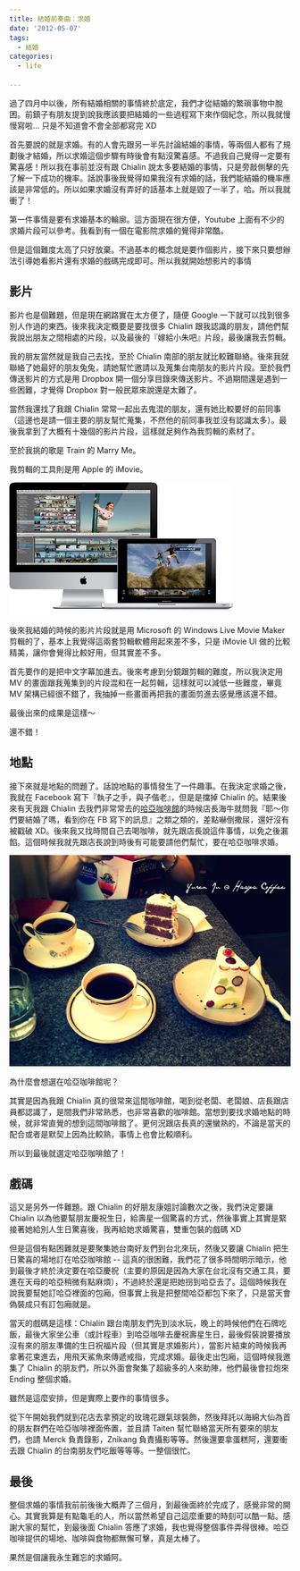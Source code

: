 ```yaml
---
title: 結婚前奏曲：求婚
date: '2012-05-07'
tags:
  - 結婚
categories:
  - life

---
```

過了四月中以後，所有結婚相關的事情終於底定，我們才從結婚的繁瑣事物中脫困。前鎮子有朋友提到說我應該要把結婚的一些過程寫下來作個紀念，所以我就慢慢寫啦... 只是不知道會不會全部都寫完 XD  
  
首先要說的就是求婚。有的人會先跟另一半先討論結婚的事情，等兩個人都有了規劃後才結婚，所以求婚這個步驟有時後會有點沒驚喜感。不過我自己覺得一定要有驚喜感！所以我在事前並沒有跟 Chialin 說太多要結婚的事情，只是旁敲側擊的先了解一下成功的機率。話說事後我覺得如果我沒有求婚的話，我們能結婚的機率應該是非常低的。所以如果求婚沒有弄好的話基本上就是毀了一半了，哈。所以我就衝了！  
  
第一件事情是要有求婚基本的輪廓。這方面現在很方便，Youtube 上面有不少的求婚片段可以參考。我看到有一個在電影院求婚的覺得非常酷。  
  
  
  
但是這個難度太高了只好放棄。不過基本的概念就是要作個影片，接下來只要想辦法引導她看影片還有求婚的戲碼完成即可。所以我就開始想影片的事情  

影片
--

影片也是個難題，但是現在網路實在太方便了，隨便 Google 一下就可以找到很多別人作過的東西。後來我決定概要是要找很多 Chialin 跟我認識的朋友，請他們幫我說出朋友之間相處的片段，以及最後的『嫁給小朱吧』片段，最後讓我去剪輯。

  

我的朋友當然就是我自己去找，至於 Chialin 南部的朋友就比較難聯絡。後來我就聯絡了她最好的朋友兔兔，請她幫忙邀請以及蒐集台南朋友的影片片段。至於我們傳送影片的方式是用 Dropbox 開一個分享目錄來傳送影片。不過期間還是遇到一些困難，才覺得 Dropbox 對一般民眾來說還是太難了。

  

當然我還找了我跟 Chialin 常常一起出去鬼混的朋友，還有她比較要好的前同事（這邊也是請一個主要的朋友幫忙蒐集，不然他的前同事我並沒有認識太多）。最後我拿到了大概有十幾個的影片片段，這樣就足夠作為我剪輯的素材了。  
  
至於我挑的歌是 Train 的 Marry Me。

  

  
  
我剪輯的工具則是用 Apple 的 iMovie。  
  

[![](images/0.jpg)](http://1.bp.blogspot.com/-g9WIk9PL_Hg/T6fFDPwC79I/AAAAAAAAPac/WuD1_IZEE9Y/s1600/whatis_home_hero_20100727.jpg)

  
  
後來我結婚的時候的影片片段就是用 Microsoft 的 Windows Live Movie Maker 剪輯的了，基本上我覺得這兩套剪輯軟體用起來差不多，只是 iMovie UI 做的比較精美，讓你會覺得比較好用，但其實差不多。  
  
  
首先要作的是把中文字幕加進去。後來考慮到分鏡跟剪輯的難度，所以我決定用 MV 的畫面跟我蒐集到的片段混和在一起剪輯，這樣就可以減低一些難度，畢竟 MV 架構已經很不錯了，我抽掉一些畫面再把我的畫面剪進去感覺應該還不錯。  

  

最後出來的成果是這樣～

  

  

還不錯！  
  

地點
--

接下來就是地點的問題了。話說地點的事情發生了一件趣事。在我決定求婚之後，我就在 Facebook 寫下『執子之手，與子偕老』，但是是擋掉 Chialin 的。結果後來有天我跟 Chialin 去我們非常常去的[哈亞咖啡館](http://www.haaya.com.tw/)的時候店長海牛就問我『耶～你們要結婚了嗎，看到你在 FB 寫下的訊息』之類之類的，差點嚇倒撒尿，還好沒有被戳破 XD。後來我又找時間自己去喝咖啡，就先跟店長說這件事情，以免之後漏餡。這個時候我就先跟店長說到時後有可能要請他們幫忙，要在哈亞咖啡求婚。  
  

[![](images/1.jpg)](http://2.bp.blogspot.com/-Fa9BNfTiyA8/T6fL521bTgI/AAAAAAAAPao/oBL78_EzVZk/s1600/383809_10150346048651631_700771630_8589410_159039038_n.jpg)

  
  
為什麼會想選在哈亞咖啡館呢？  
  
其實是因為我跟 Chialin 真的很常來這間咖啡館，喝到從老闆、老闆娘、店長跟店員都認識了，是間我們非常熟悉，也非常喜歡的咖啡館。當想到要找求婚地點的時候，就非常直覺的想到這間咖啡館了。更何況跟店長真的還蠻熟的，不論是當天的配合或者是默契上因為比較熟，事情上也會比較順利。  
  
所以到最後就選定哈亞咖啡館了！  
  

戲碼
--

這又是另外一件難題。跟 Chialin 的好朋友康姐討論數次之後，我們決定要讓 Chialin 以為他要幫朋友慶祝生日，給壽星一個驚喜的方式，然後事實上其實是緊接著她給別人生日驚喜後，我再給她求婚驚喜，雙重包裝的戲碼 XD  
  
但是這個有點困難就是要聚集她台南好友們到台北來玩，然後又要讓 Chialin 把生日驚喜的場地訂在哈亞咖啡館 -- 這真的很困難，我們花了很多時間明示暗示，他到最後才終於決定要在哈亞慶祝（主要的原因是因為大家在台北沒有交通工具，要進在天母的哈亞稍微有點麻煩），不過終於還是把她拐到哈亞去了。這個時候我在說我要幫她訂哈亞裡面的包廂，但事實上我是把整間哈亞都包下來了，只是當天會偽裝成只有訂包廂就是。  
  
當天的戲碼是這樣：Chialin 跟台南朋友們先到淡水玩，晚上的時候他們在石牌吃飯，最後大家坐公車（或計程車）到哈亞咖啡去慶祝壽星生日，最後假裝說要播放沒有來的朋友準備的生日祝福片段（但其實是求婚影片），當影片結束的時候我再拿著花束進去，用飛天鯊魚來傳遞戒指，完成求婚。最後走出包廂，這個時候我邀集了 Chialin 的朋友們，所以外面會聚集了超級多的人來助陣，他們最後會拉炮來 Ending 整個求婚。  
  
雖然是這麼安排，但是實際上要作的事情很多。  
  
從下午開始我們就到花店去拿預定的玫瑰花跟氣球裝飾，然後拜託以海綿大仙為首的朋友群們在哈亞咖啡裡面佈置，並且請 Taiten 幫忙聯絡當天所有要來的朋友們，也請 Merck 負責錄影，Znikang 負責攝影等等。然後還要拿蛋糕阿，還要衝去跟 Chialin 的台南朋友們吃飯等等等。一整個很忙。  
  

最後
--

整個求婚的事情我前前後後大概弄了三個月，到最後面終於完成了，感覺非常的開心。其實我算是有點龜毛的人，所以當然希望自己這麼重要的時刻可以酷一點。感謝大家的幫忙，到最後面 Chialin 答應了求婚，我也覺得整個事件弄得很棒。哈亞咖啡提供的場地、咖啡與食物都無懈可擊，真是太棒了。  
  
果然是個讓我永生難忘的求婚阿。
